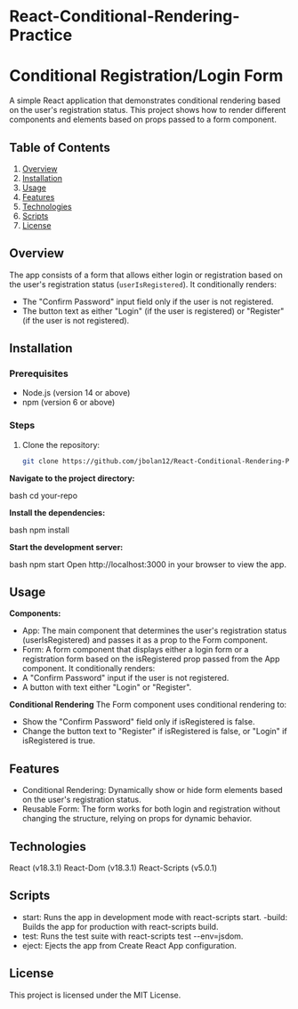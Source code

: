 # React-Conditional-Rendering-Practice

# Conditional Registration/Login Form

A simple React application that demonstrates conditional rendering based on the user's registration status. This project shows how to render different components and elements based on props passed to a form component.

## Table of Contents

1. [Overview](#overview)
2. [Installation](#installation)
3. [Usage](#usage)
4. [Features](#features)
5. [Technologies](#technologies)
6. [Scripts](#scripts)
7. [License](#license)

## Overview

The app consists of a form that allows either login or registration based on the user's registration status (`userIsRegistered`). It conditionally renders:
- The "Confirm Password" input field only if the user is not registered.
- The button text as either "Login" (if the user is registered) or "Register" (if the user is not registered).

## Installation

### Prerequisites

- Node.js (version 14 or above)
- npm (version 6 or above)

### Steps

1. Clone the repository:

   ```bash
   git clone https://github.com/jbolan12/React-Conditional-Rendering-Practice.git

**Navigate to the project directory:**

bash
cd your-repo

**Install the dependencies:**

bash
npm install

**Start the development server:**

bash
npm start
Open http://localhost:3000 in your browser to view the app.

## Usage

**Components:**

- App: The main component that determines the user's registration status (userIsRegistered) and passes it as a prop to the Form component.
- Form: A form component that displays either a login form or a registration form based on the isRegistered prop passed from the App component. It conditionally renders:
- A "Confirm Password" input if the user is not registered.
- A button with text either "Login" or "Register".

**Conditional Rendering**
The Form component uses conditional rendering to:

- Show the "Confirm Password" field only if isRegistered is false.
- Change the button text to "Register" if isRegistered is false, or "Login" if isRegistered is true.

## Features
- Conditional Rendering: Dynamically show or hide form elements based on the user's registration status.
- Reusable Form: The form works for both login and registration without changing the structure, relying on props for dynamic behavior.


## Technologies
React (v18.3.1)
React-Dom (v18.3.1)
React-Scripts (v5.0.1)


## Scripts
- start: Runs the app in development mode with react-scripts start.
-build: Builds the app for production with react-scripts build.
- test: Runs the test suite with react-scripts test --env=jsdom.
- eject: Ejects the app from Create React App configuration.

## License
This project is licensed under the MIT License.
